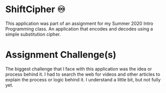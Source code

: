 # ShiftCipher :infinity:
This application was part of an assignment for my Summer 2020 Intro Programming class. An application that encodes and decodes using a simple substitution cipher.

# Assignment Challenge(s)
The biggest challenge that I face with this application was the idea or process behind it. I had to search the web for videos and other articles to explain the process or logic behind it. I understand a little bit, but not fully yet.
